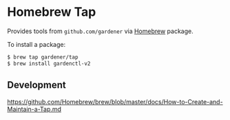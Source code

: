 # Homebrew Tap

Provides tools from `github.com/gardener` via [Homebrew](http://brew.sh/) package.

To install a package:

```bash
$ brew tap gardener/tap
$ brew install gardenctl-v2
```

## Development

https://github.com/Homebrew/brew/blob/master/docs/How-to-Create-and-Maintain-a-Tap.md
